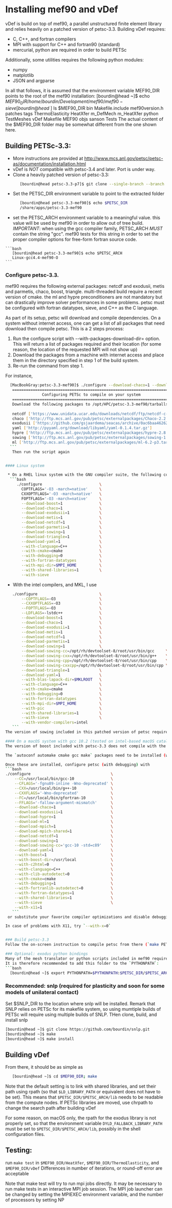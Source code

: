 # Installing mef90 and vDef
vDef is build on top of mef90, a parallel unstructured finite element library and relies heavily on a patched version of petsc-3.3.
Building vDef requires:
  * C, C++, and fortran compilers
  * MPI with support for C++ and fortran90 (standard)
  * mercurial, python are required in order to build PETSc
  
Additionally, some utilities requires the following python modules:
  * numpy
  * matplotlib
  * JSON and argparse

In all that follows, it is assumed that the environment variable MEF90_DIR points to the root of the mef90 installation:
    [bourdin@head ~]$ echo $MEF90_DIR
    /home/bourdin/Development/mef90/mef90-sieve
    [bourdin@head ~]$ ls $MEF90_DIR
    bin       Makefile.include  mef90version.h  patches  tags        ThermoElasticity
    HeatXfer  m_DefMech         m_HeatXfer      python   TestMeshes  vDef
    Makefile  MEF90             objs            sanson   Tests
The actual content of the $MEF90_DIR folder may be somewhat different from the one shown here.

## Building PETSc-3.3:
  * More instructions are provided at http://www.mcs.anl.gov/petsc/petsc-as/documentation/installation.html
  * vDef is *NOT* compatible with petsc-3.4 and later. Port is under way.
  * Clone a heavily patched version of petsc-3.3:
    ```bash
       [bourdin@head petsc-3.3-p7]$ git clone --single-branch --branch mef90-3.3 https://gitlab.com/blaisebourdin/petsc.git petsc-3.3-mef90
    ```
  * Set the PETSC_DIR environment variable to point to the extracted folder
    ```bash
       [bourdin@head petsc-3.3-mef90]$ echo $PETSC_DIR
       /share/apps/petsc-3.3-mef90
    ```
   * set the PETSC_ARCH environment variable to a meaningful value. this value will be used by mef90 in order to allow out of tree build. 
     *IMPORTANT*: when using the gcc compiler family, PETSC_ARCH *MUST* contain the string "gcc". mef90 tests for this string in order to set the proper compiler options for free-form fortran source code.

    ```bash
       [bourdin@head petsc-3.3-mef90]$ echo $PETSC_ARCH
       Linux-gcc4.4-mef90-O
    ```

    
### Configure petsc-3.3. 
  mef90 requires the following external packages: netcdf and exodusii, metis and parmetis, chaco, boost, triangle. 
  multi-threaded build require a recent version of cmake.
  the ml and hypre preconditioners are not mandatory but can drastically improve solver performances in some problems.
  petsc must be configured with fortran datatypes, sieve, and C++ as the C language.

  As part of its setup, petsc will download and compile dependencies. On a system without internet access, one can get a list of all packages that need download then compile petsc. This is a 2 steps process:
  1. Run the configure script with --with-packages-download-dir=<directory> option. This will return a list of packages required and their location (for some reason, the location of the requested MPI will not show up)
  2. Download the packages from a machine with internet access and place them in the directory specified in step 1 of the build system.
  3. Re-run the command from step 1.

  For instance, 
  ```bash
    [MacBookGray:petsc-3.3-mef90]$ ./configure --download-chaco=1 --download-exodusii=1 --download-hypre=1 --download-ml=1 --download-netcdf=1 --download-sowing=1 --download-yaml=1 --with-packages-download-dir=tarballs/ 
     ===============================================================================
                  Configuring PETSc to compile on your system                       
     ===============================================================================
     Download the following packages to /opt/HPC/petsc-3.3-mef90/tarballs 
     
     netcdf ['https://www.unidata.ucar.edu/downloads/netcdf/ftp/netcdf-c-4.7.4.tar.gz']
     chaco ['http://ftp.mcs.anl.gov/pub/petsc/externalpackages/Chaco-2.2.tar.gz']
     exodusii ['https://github.com/gsjaardema/seacas/archive/0ac6baa46262ab17a7b3c0a07b8832ce8d088324.tar.gz']
     yaml ['http://pyyaml.org/download/libyaml/yaml-0.1.4.tar.gz']
     hypre ['http://ftp.mcs.anl.gov/pub/petsc/externalpackages/hypre-2.8.0b.tar.gz']
     sowing ['http://ftp.mcs.anl.gov/pub/petsc/externalpackages/sowing-1.1.26-p1.tar.gz']
     ml ['http://ftp.mcs.anl.gov/pub/petsc/externalpackages/ml-6.2-p3.tar.gz']
    ``` 
     Then run the script again


#### Linux system

   * On a RHEL linux system with the GNU compiler suite, the following configuration is a good starting point for a build with optimization
    ```bash
       ./configure                         \
         COPTFLAGS='-O3 -march=native'     \
         CXXOPTFLAGS='-O3 -march=native'   \
         FOPTFLAGS='-O3 -march=native'     \
         --download-boost=1                \
         --download-chaco=1                \
         --download-exodusii=1             \
         --download-metis=1                \
         --download-netcdf=1               \
         --download-parmetis=1             \
         --download-sowing=1               \
         --download-triangle=1             \
         --download-yaml=1                 \
         --with-clanguage=C++              \
         --with-cmake=cmake                \
         --with-debugging=0                \
         --with-fortran-datatypes          \
         --with-mpi-dir=$MPI_HOME          \
         --with-shared-libraries=1         \
         --with-sieve
  ```
  
   * With the intel compilers, and MKL, I use
   ```bash
      ./configure                           \
          --COPTFLAGS=-O3                   \
          --CXXOPTFLAGS=-O3                 \
          --FOPTFLAGS=-O3                   \
          --LDFLAGS=-lstdc++                \
          --download-boost=1                \
          --download-chaco=1                \
          --download-exodusii=1             \
          --download-metis=1                \
          --download-netcdf=1               \
          --download-parmetis=1             \
          --download-sowing=1               \
          --download-sowing-cc=/opt/rh/devtoolset-8/root/usr/bin/gcc     \
          --download-sowing-cxx=/opt/rh/devtoolset-8/root/usr/bin/g++    \
          --download-sowing-cpp=/opt/rh/devtoolset-8/root/usr/bin/cpp    \
          --download-sowing-cxxcpp=/opt/rh/devtoolset-8/root/usr/bin/cpp \
          --download-triangle=1             \
          --download-yaml=1                 \
          --with-blas-lapack-dir=$MKLROOT   \
          --with-clanguage=C++              \
          --with-cmake=cmake                \
          --with-debugging=0                \
          --with-fortran-datatypes          \
          --with-mpi-dir=$MPI_HOME          \
          --with-pic                        \
          --with-shared-libraries=1         \
          --with-sieve                      \
          --with-vendor-compilers=intel
      ```
The version of sowing included in this patched version of petsc requires a recent version of gcc and will not compile with the intel compiler, which is why one needs to explicitly specify the path of a recent gcc.

#### On a macOS system with gcc 10.2 (tested on intel-based macOS catalina and big sur) 
The version of boost included with petsc-3.3 does not compile with the system clang compilers, hence using a version of MPI compiled with the system C++ compiler (such as the one from homebrew) is not possible. Instead, it is recommended to let pets compile its own version of MPICH using gcc.

The `autoconf automake cmake gcc make` packages need to be installed (with homebrew for instance):
  
Once these are installed, configure petsc (with debugging) with
```bash
   ./configure                                   \
       --CC=/usr/local/bin/gcc-10                \
       --CFLAGS='-fgnu89-inline -Wno-deprecated' \
       --CXX=/usr/local/bin/g++-10               \
       --CXXFLAGS='-Wno-deprecated'              \
       --FC=/usr/local/bin/gfortran-10           \
       --FFLAGS='-fallow-argument-mismatch'      \
       --download-chaco=1                        \
       --download-exodusii=1                     \
       --download-hypre=1                        \
       --download-ml=1                           \
       --download-mpich=1                        \
       --download-mpich-shared=1                 \
       --download-netcdf=1                       \
       --download-sowing=1                       \
       --download-sowing-cc='gcc-10 -std=c89'    \
       --download-yaml=1                         \
       --with-boost=1                            \
       --with-boost-dir=/usr/local               \
       --with-c2html=0                           \
       --with-clanguage=C++                      \
       --with-clib-autodetect=0                  \
       --with-cmake=cmake                        \
       --with-debugging=1                        \
       --with-fortranlib-autodetect=0            \
       --with-fortran-datatypes=1                \
       --with-shared-libraries=1                 \
       --with-sieve                              \
       --with-x11=1                              
      ```
    or substitute your favorite compiler optimizations and disable debugging for an optimized build

In case of problems with X11, try `--with-x=0`


### Build petsc-3.3
  Follow the on-screen instruction to compile petsc from there (`make PETSC_DIR=.... PETSC_ARCH=...`)

### Optional: exodus python bindings
  Many of the mesh translator or python scripts included in mef90 require the python binding for exodus are installed in `$PETSC_DIR/$PETSC_ARCH/lib`
  It is therefore recommended to add this folder to the `PYTHONPATH`:
  ```bash
     [bourdin@head ~]$ export PYTHONPATH=$PYTHONPATH:$PETSC_DIR/$PETSC_ARCH/lib
  ```

### Recommended: snlp (required for plasticity and soon for some models of unilateral contact)

Set $SNLP_DIR to the location where snlp will be installed. Remark that SNLP relies on PETSc for its makefile system, so using mumtiple builds of PETSc will require using multiple builds of SNLP. THen clone, build, and install snlp
 ```bash
 [bourdin@head ~]$ git clone https://github.com/bourdin/snlp.git
 [bourdin@head ~]$ make
 [bourdin@head ~]$ make install
 ```

## Building vDef
From there, it should be as simple as 
   ```bash
      [bourdin@head ~]$ cd $MEF90_DIR; make
   ```
Note that the default setting is to link with shared libraries, and set their path using rpath (so that `$LD_LIBRARY_PATH` or equivalent does not have to be set).
This means that `$PETSC_DIR/$PETSC_ARCH/lib` needs to be readable from the compute nodes. If PETSc libraries are moved, use chrpath to change the search path after building vDef

For some reason, on macOS only, the rpath for the exodus library is not properly set, so that the environment variable `DYLD_FALLBACK_LIBRARY_PATH` must be set to `$PETSC_DIR/$PETSC_ARCH/lib`, possibly in the shell configuration files.

## Testing:
  run `make test` in `$MEF90_DIR/HeatXfer`, `$MEF90_DIR/ThermoElasticity`, and `$MEF90_DIR/vDef`
  Differences in number of iterations, or round-off error are acceptable
  
  Note that make test will try to run mpi jobs directly. It may be necessary to run make tests in an interactive MPI job session.
  The MPI job launcher can be changed by setting the MPIEXEC environment variable, and the number of processors by setting NP

